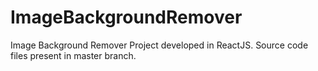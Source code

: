 # ImageBackgroundRemover
Image Background Remover Project developed in ReactJS.
Source code files present in master branch.
